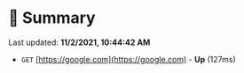 # 📖 Summary
Last updated: **11/2/2021, 10:44:42 AM**

- `GET` [https://google.com](https://google.com) - **Up** (127ms)
